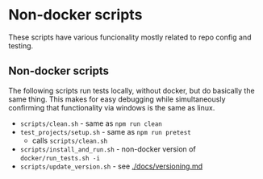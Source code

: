 # Non-docker scripts

These scripts have various funcionality mostly related to repo config and testing.

## Non-docker scripts

The following scripts run tests locally, without docker, but do basically the same thing.  This makes for easy debugging while simultaneously confirming that functionality via windows is the same as linux.

* `scripts/clean.sh` - same as `npm run clean`
* `test_projects/setup.sh` - same as `npm run pretest`
    * calls `scripts/clean.sh`
* `scripts/install_and_run.sh` - non-docker version of `docker/run_tests.sh -i`
* `scripts/update_version.sh` - see [./docs/versioning.md](./docs/versioning.md)
